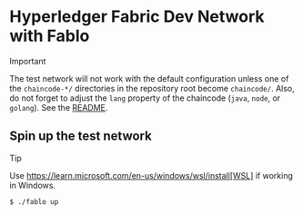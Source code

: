 # Hyperledger Fabric Dev Network with Fablo

> [!IMPORTANT]
> The test network will not work with the default configuration unless one of the `chaincode-*/` directories in the repository root become `chaincode/`.
> Also, do not forget to adjust the `lang` property of the chaincode (`java`, `node`, or `golang`).
> See the [README](../README.md).


## Spin up the test network

> [!TIP]
> Use https://learn.microsoft.com/en-us/windows/wsl/install[WSL] if working in Windows.

```console
$ ./fablo up
```
